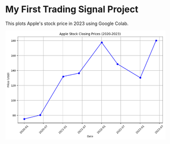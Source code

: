 # My First Trading Signal Project  
This plots Apple's stock price in 2023 using Google Colab.  

![Apple Stock Plot](apple_stock_plot.png)  
